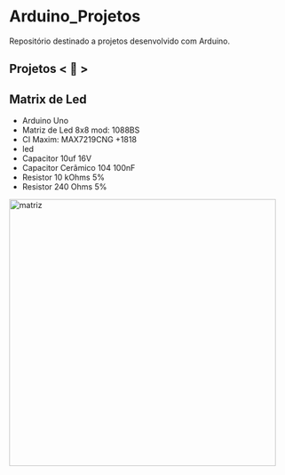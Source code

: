 # Arduino_Projetos
 Repositório destinado a projetos desenvolvido com Arduino.



## Projetos < 🚀 >

## Matrix de Led

* Arduino Uno
* Matriz de Led 8x8 mod: 1088BS
* CI Maxim: MAX7219CNG +1818
* led
* Capacitor 10uf 16V
* Capacitor Cerâmico 104 100nF
* Resistor 10 kOhms 5%
* Resistor 240 Ohms 5%

<img align="left" alt="matriz" width="480px" src="https://github.com/alexaugusto23/Arduino_Projetos/blob/main/img/matriz_led_01.gif">

 
